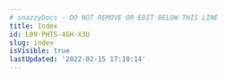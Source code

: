 ```yaml
---
# snazzyDocs - DO NOT REMOVE OR EDIT BELOW THIS LINE
title: Index
id: L09-PHTS-4GH-X3U
slug: index
isVisible: true
lastUpdated: '2022-02-15 17:10:14'
---
```

